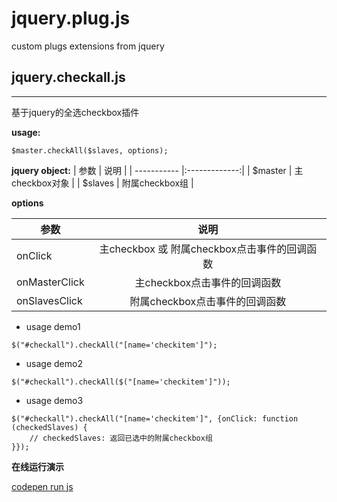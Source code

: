 # jquery.plug.js

custom plugs extensions from jquery

## jquery.checkall.js
******
基于jquery的全选checkbox插件

**usage:**
```
$master.checkAll($slaves, options);
```

**jquery object:**
| 参数         | 说明           |
| ----------- |:-------------:| 
| $master     | 主checkbox对象 | 
| $slaves     | 附属checkbox组 | 

**options**

|参数 | 说明|
| ------|:-------:|
| onClick | 主checkbox 或 附属checkbox点击事件的回调函数|
|onMasterClick|主checkbox点击事件的回调函数|
|onSlavesClick|附属checkbox点击事件的回调函数|


- usage demo1
```
$("#checkall").checkAll("[name='checkitem']");
```

- usage demo2
```
$("#checkall").checkAll($("[name='checkitem']"));
```

- usage demo3
```
$("#checkall").checkAll("[name='checkitem']", {onClick: function (checkedSlaves) {
    // checkedSlaves: 返回已选中的附属checkbox组
}});
```

**在线运行演示**

[codepen run js](http://codepen.io/hujesse/pen/egdrWr)